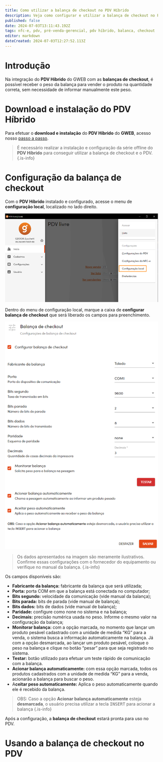 ```yaml
---
title: Como utilizar a balança de checkout no PDV Híbrido
description: Veja como configurar e utilizar a balança de checkout no PDV Híbrido do GWEB
published: false
date: 2024-07-03T13:11:43.192Z
tags: nfc-e, pdv, pré-venda-gerencial, pdv híbrido, balanca, checkout
editor: markdown
dateCreated: 2024-07-03T12:27:52.113Z
---
```


# Introdução
Na integração do **PDV Híbrido** do GWEB com as **balanças de checkout**, é possível receber o peso da balança para vender o produto na quantidade correta, sem necessidade de informar manualmente este peso.

# Download e instalação do PDV Híbrido
Para efetuar o **download e instalação** do **PDV Híbrido** do **GWEB**, acesso nosso [passo a passo](https://help.gdoorweb.com.br/pt-br/movimentos/pdv#pdv-h%C3%ADbrido).

> É necessário realizar a instalação e configuração da série offline do **PDV Híbrido** para conseguir utilizar a balança de checkout e o PDV.
{.is-info}


# Configuração da balança de checkout
Com o **PDV Híbrido** instalado e configurado, acesse o menu de **configuração local**, localizado no lado direito.

![Acessar as configurações locais](/tutoriais/balanca-checkout/1_acessar_configuracao.png)

Dentro do menu de configuração local, marque a caixa de **configurar balança de checkout** que será liberado os campos para preenchimento.

![Campos da configuração](/tutoriais/balanca-checkout/2_configuracoes.png)

> Os dados apresentados na imagem são meramente ilustrativos. Confirme essas configurações com o fornecedor do equipamento ou verifique no manual da balança.
{.is-info}

Os campos disponíveis são:

- **Fabricante da balança:** fabricante da balança que será utilizada;
- **Porta:** porta COM em que a balança está conectada no computador;
- **Bits segundo:** velocidade da comunicação (vide manual da balança);
- **Bits parada:** bits de parada (vide manual de balança);
- **Bits dados:** bits de dados (vide manual de balança);
- **Paridade:** configure como none no sistema e na balança;
- **Decimais:** precisão numérica usada no peso. Informe o mesmo valor na configuração da balança;
- **Monitorar balança:** com a opção marcada, no momento que lançar um produto pesável cadastrado com a unidade de medida “KG” para a venda, o sistema busca a informação automaticamente na balança. Já com a opção desmarcada, ao lançar um produto pesável, coloque o peso na balança e clique no botão “pesar” para que seja registrado no sistema.
- **Testar:** botão utilizado para efetuar um teste rápido de comunicação com a balança.
- **Acionar balança automaticamente:** com essa opção marcada, todos os produtos cadastrados com a unidade de medida “KG” para a venda, acionarão a balança para buscar o peso.
- A**ceitar peso automaticamente:** Aplica o peso automaticamente quando ele é recebido da balança.

> OBS: Caso a opção **Acionar balança automaticamente** esteja **desmarcada**, o usuário precisa utilizar a tecla <kbd>INSERT</kbd> para acionar a balança
{.is-info}

Após a configuração, a **balança de checkout** estará pronta para uso no PDV.

# Usando a balança de checkout no PDV
